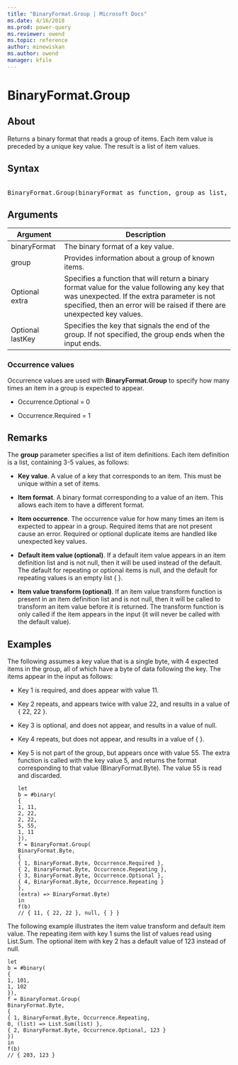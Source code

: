 ```yaml
---
title: "BinaryFormat.Group | Microsoft Docs"
ms.date: 4/16/2018
ms.prod: power-query
ms.reviewer: owend
ms.topic: reference
author: minewiskan
ms.author: owend
manager: kfile
---
```

# BinaryFormat.Group

  
## About  
Returns a binary format that reads a group of items.  Each item value is preceded by a unique key value.  The result is a list of item values.  
  
## Syntax

<pre>  
BinaryFormat.Group(binaryFormat as function, group as list, optional extra as nullable function, optional lastKey as any) as function  
</pre>
  
## Arguments  
  
|Argument|Description|  
|------------|---------------|  
|binaryFormat|The binary format of a key value.|  
|group|Provides information about a group of known items.|  
|Optional extra|Specifies a function that will return a binary format value for the value following any key that was unexpected. If the extra parameter is not specified, then an error will be raised if there are unexpected key values.|  
|Optional lastKey|Specifies the key that signals the end of the group.  If not specified, the group ends when the input ends.|  
  
### Occurrence values  
Occurrence values are used with **BinaryFormat.Group** to specify how many times an item in a group is expected to appear.  
  
-   Occurrence.Optional = 0  
  
-   Occurrence.Required = 1  
  
## Remarks  
The **group** parameter specifies a list of item definitions.  Each item definition is a list, containing 3-5 values, as follows:  
  
-   **Key value**.  A value of a key that corresponds to an item. This must be unique within a set of items.  
  
-   **Item format**.  A binary format corresponding to a value of an item. This allows each item to have a different format.  
  
-   **Item occurrence**.  The occurrence value for how many times an item is expected to appear in a group. Required items that are not present cause an error.  Required or optional duplicate items are handled like unexpected key values.  
  
-   **Default item value (optional)**.  If a default item value appears in an item definition list and is not null, then it will be used instead of the default. The default for repeating or optional items is null, and the default for repeating values is an empty list { }.  
  
-   **Item value transform (optional)**.   If an item value transform function is present in an item definition list and is not null, then it will be called to transform an item value before it is returned. The transform function is only called if the item appears in the input (it will never be called with the default value).  
  
## Examples  
The following assumes a key value that is a single byte, with 4 expected items in the group, all of which have a byte of data following the key.  The items appear in the input as follows:  
  
-   Key 1 is required, and does appear with value 11.  
  
-   Key 2 repeats, and appears twice with value 22, and results in a value of { 22, 22 }.  
  
-   Key 3 is optional, and does not appear, and results in a value of null.  
  
-   Key 4 repeats, but does not appear, and results in a value of { }.  
  
-   Key 5 is not part of the group, but appears once with value 55.  The extra function is called with the key value 5, and returns the format corresponding to that value (BinaryFormat.Byte).  The value 55 is read and discarded.  
  
    ```powerquery-m  
    let      
    b = #binary(      
    {           
    1, 11,           
    2, 22,           
    2, 22,           
    5, 55,           
    1, 11       
    }),      
    f = BinaryFormat.Group(          
    BinaryFormat.Byte,          
    {              
    { 1, BinaryFormat.Byte, Occurrence.Required },              
    { 2, BinaryFormat.Byte, Occurrence.Repeating },                    
    { 3, BinaryFormat.Byte, Occurrence.Optional },              
    { 4, BinaryFormat.Byte, Occurrence.Repeating }          
    },          
    (extra) => BinaryFormat.Byte)  
    in      
    f(b)  
    // { 11, { 22, 22 }, null, { } }  
    ```  
  
The following example illustrates the item value transform and default item value.   The repeating item with key 1 sums the list of values read using List.Sum.  The optional item with key 2 has a default value of 123 instead of null.  
  
```powerquery-m  
let      
b = #binary(      
{           
1, 101,           
1, 102       
}),      
f = BinaryFormat.Group(          
BinaryFormat.Byte,          
{              
{ 1, BinaryFormat.Byte, Occurrence.Repeating,                 
0, (list) => List.Sum(list) },              
{ 2, BinaryFormat.Byte, Occurrence.Optional, 123 }          
})  
in      
f(b)  
// { 203, 123 }  
```  
